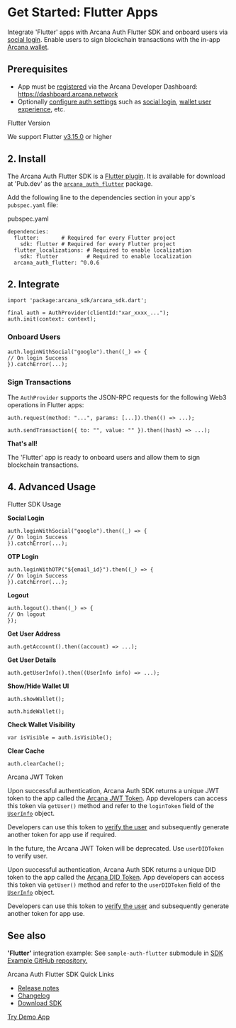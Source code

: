 # Get Started: Flutter Apps

Integrate 'Flutter' apps with Arcana Auth Flutter SDK and onboard users via [social login](../../concepts/social-login/). Enable users to sign blockchain transactions with the in-app [Arcana wallet](../../concepts/anwallet/).

## Prerequisites

- App must be [registered](../../setup/config-auth/register-app/) via the Arcana Developer Dashboard: <https://dashboard.arcana.network>
- Optionally [configure auth settings](../../setup/config-auth/) such as [social login](../../concepts/social-login/), [wallet user experience](../../concepts/anwallet/), etc.

Flutter Version

We support Flutter [v3.15.0](https://flutter-ko.dev/development/tools/sdk/releases) or higher

## 2. Install

The Arcana Auth Flutter SDK is a [Flutter plugin](https://docs.flutter.dev/packages-and-plugins/developing-packages). It is available for download at 'Pub.dev' as the [`arcana_auth_flutter`](https://pub.dev/packages/arcana_auth_flutter) package.

Add the following line to the dependencies section in your app's `pubspec.yaml` file:

pubspec.yaml

```
dependencies:
  flutter:       # Required for every Flutter project
    sdk: flutter # Required for every Flutter project
  flutter_localizations: # Required to enable localization
    sdk: flutter         # Required to enable localization
  arcana_auth_flutter: ^0.0.6 

```

## 2. Integrate

```
import 'package:arcana_sdk/arcana_sdk.dart';

final auth = AuthProvider(clientId:"xar_xxxx_...");
auth.init(context: context);

```

### Onboard Users

```
auth.loginWithSocial("google").then((_) => {
// On login Success
}).catchError(...);

```

### Sign Transactions

The `AuthProvider` supports the JSON-RPC requests for the following Web3 operations in Flutter apps:

```
auth.request(method: "...", params: [...]).then(() => ...);

```

```
auth.sendTransaction({ to: "", value: "" }).then((hash) => ...);

```

**That's all!**

The 'Flutter' app is ready to onboard users and allow them to sign blockchain transactions.

## 4. Advanced Usage

Flutter SDK Usage

**Social Login**

```
auth.loginWithSocial("google").then((_) => {
// On login Success
}).catchError(...);

```

**OTP Login**

```
auth.loginWithOTP("${email_id}").then((_) => {
// On login Success
}).catchError(...);

```

**Logout**

```
auth.logout().then((_) => {
// On logout
});

```

**Get User Address**

```
auth.getAccount().then((account) => ...);

```

**Get User Details**

```
auth.getUserInfo().then((UserInfo info) => ...);

```

**Show/Hide Wallet UI**

```
auth.showWallet();

```

```
auth.hideWallet();

```

**Check Wallet Visibility**

```
var isVisible = auth.isVisible();

```

**Clear Cache**

```
auth.clearCache();

```

Arcana JWT Token

Upon successful authentication, Arcana Auth SDK returns a unique JWT token to the app called the [Arcana JWT Token](../../concepts/an-jwt-token/). App developers can access this token via `getUser()` method and refer to the `loginToken` field of the [`UserInfo`](https://authsdk-ref-guide.netlify.app/interfaces/userinfo) object.

Developers can use this token to [verify the user](../../concepts/jwt-token-validation/) and subsequently generate another token for app use if required.

In the future, the Arcana JWT Token will be deprecated. Use `userDIDToken` to verify user.

Upon successful authentication, Arcana Auth SDK returns a unique DID token to the app called the [Arcana DID Token](../../concepts/an-jwt-token/). App developers can access this token via `getUser()` method and refer to the `userDIDToken` field of the [`UserInfo`](https://authsdk-ref-guide.netlify.app/interfaces/userinfo) object.

Developers can use this token to [verify the user](../../concepts/an-did-token/#verify-did-token) and subsequently generate another token for app use.

## See also

**'Flutter'** integration example: See `sample-auth-flutter` submodule in [SDK Example GitHub repository.](https://github.com/arcana-network/auth-examples)

Arcana Auth Flutter SDK Quick Links

- [Release notes](../../relnotes/latest-auth-release-note/)
- [Changelog](https://github.com/arcana-network/auth-flutter/releases)
- [Download SDK](https://pub.dev/packages/arcana_auth_flutter)

[Try Demo App](https://demo.arcana.network)
